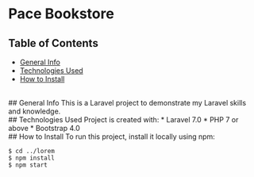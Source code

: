 # Pace Bookstore

## Table of Contents
* [General Info](#general-info)
* [Technologies Used](#technologies-used)
* [How to Install](#how-to-install)

<br/>
## General Info
This is a Laravel project to demonstrate my Laravel skills and knowledge.

<br/>
## Technologies Used
Project is created with:
* Laravel 7.0
* PHP 7 or above
* Bootstrap 4.0

<br/>
## How to Install
To run this project, install it locally using npm:

```
$ cd ../lorem
$ npm install
$ npm start
```
